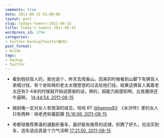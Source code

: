 ```yaml
---
comments: true
date: 2011-08-15 01:00:00
layout: post
slug: todays-tweets-2011-08-15
title: Today's tweets 2011-08-15
wordpress_id: 1794
categories:
- twitter-backup[Twitter备份]
post_format:
- Aside
tags:
- backup
- twitter
---
```





  * 看到假扮盲人的，我也说个，昨天去爬香山，回来的时候看到山脚下有俩盲人卖唱讨钱，有个坐轮椅的老太太慢悠悠的过去给他们钱，结果这俩盲人离着老太还有3-4米的时候就开始说感谢的话，擦的，超能力超感知啊，比夜魔侠还牛逼啊。 [14:44:54, 2011-08-15](http://twitter.com/gfrog/statuses/102994152010166272)





  * 施耐庵一定对女人有很深的成见，哈哈 RT [@hanmo93](http://twitter.com/hanmo93): 《水浒传》里的女人只有两种：母老虎和骚狐狸 [15:16:06, 2011-08-15](http://twitter.com/gfrog/statuses/103002005852790784)





  * 帝都球推荐靠谱的通勤折叠车，最好能有推荐的店铺，折腾了好久，也没买到车，选车选店真是个力气活啊 [17:21:50, 2011-08-15](http://twitter.com/gfrog/statuses/103033646633590784)




